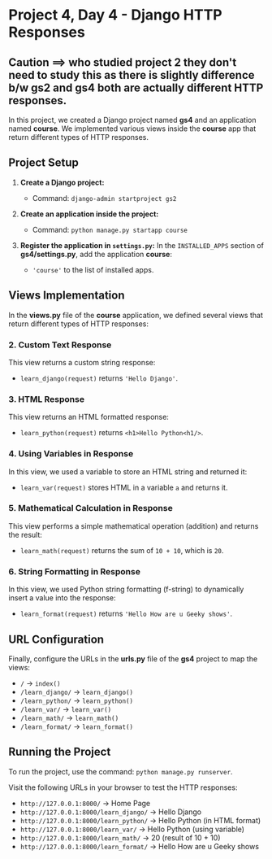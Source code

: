 # Project 4, Day 4 - Django HTTP Responses


## Caution ==> who studied project 2 they don't need to study this as there is slightly difference b/w gs2 and gs4 both are actually different HTTP responses.
In this project, we created a Django project named **gs4** and an application named **course**. We implemented various views inside the **course** app that return different types of HTTP responses.

## Project Setup

1. **Create a Django project:**
   - Command: `django-admin startproject gs2`

2. **Create an application inside the project:**
   - Command: `python manage.py startapp course`

3. **Register the application in `settings.py`:**
   In the `INSTALLED_APPS` section of **gs4/settings.py**, add the application **course**:
   - `'course'` to the list of installed apps.

## Views Implementation

In the **views.py** file of the **course** application, we defined several views that return different types of HTTP responses:


### 2. Custom Text Response
This view returns a custom string response:
   - `learn_django(request)` returns `'Hello Django'`.

### 3. HTML Response
This view returns an HTML formatted response:
   - `learn_python(request)` returns `<h1>Hello Python<h1/>`.

### 4. Using Variables in Response
In this view, we used a variable to store an HTML string and returned it:
   - `learn_var(request)` stores HTML in a variable `a` and returns it.

### 5. Mathematical Calculation in Response
This view performs a simple mathematical operation (addition) and returns the result:
   - `learn_math(request)` returns the sum of `10 + 10`, which is `20`.

### 6. String Formatting in Response
In this view, we used Python string formatting (f-string) to dynamically insert a value into the response:
   - `learn_format(request)` returns `'Hello How are u Geeky shows'`.

## URL Configuration

Finally, configure the URLs in the **urls.py** file of the **gs4** project to map the views:
   - `/` → `index()`
   - `/learn_django/` → `learn_django()`
   - `/learn_python/` → `learn_python()`
   - `/learn_var/` → `learn_var()`
   - `/learn_math/` → `learn_math()`
   - `/learn_format/` → `learn_format()`

## Running the Project

To run the project, use the command: `python manage.py runserver`.

Visit the following URLs in your browser to test the HTTP responses:
   - `http://127.0.0.1:8000/` → Home Page
   - `http://127.0.0.1:8000/learn_django/` → Hello Django
   - `http://127.0.0.1:8000/learn_python/` → Hello Python (in HTML format)
   - `http://127.0.0.1:8000/learn_var/` → Hello Python (using variable)
   - `http://127.0.0.1:8000/learn_math/` → 20 (result of 10 + 10)
   - `http://127.0.0.1:8000/learn_format/` → Hello How are u Geeky shows
